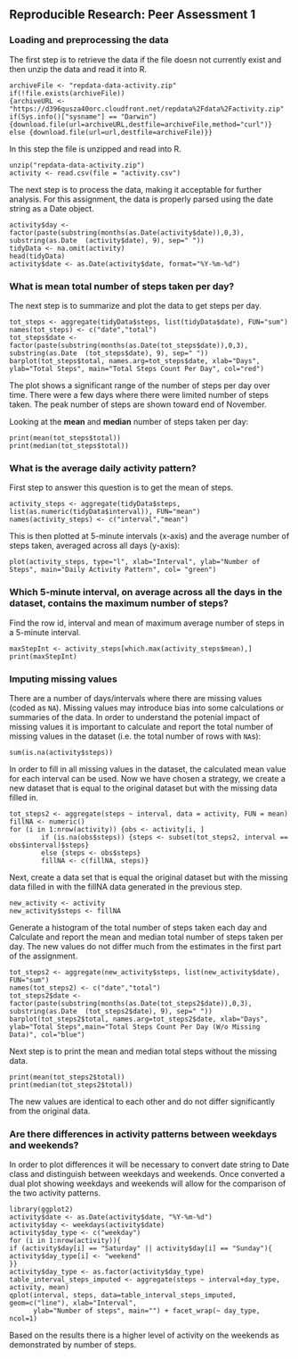 ## Reproducible Research: Peer Assessment 1
### Loading and preprocessing the data  

The first step is to retrieve the data if the file doesn not currently exist and then unzip the data and read it into R.

```{r}
archiveFile <- "repdata-data-activity.zip"
if(!file.exists(archiveFile)) 
{archiveURL <- "https://d396qusza40orc.cloudfront.net/repdata%2Fdata%2Factivity.zip"
if(Sys.info()["sysname"] == "Darwin") {download.file(url=archiveURL,destfile=archiveFile,method="curl")} 
else {download.file(url=url,destfile=archiveFile)}}
```

In this step the file is unzipped and read into R.  

```{r}
unzip("repdata-data-activity.zip")
activity <- read.csv(file = "activity.csv")
```


The next step is to process the data, making it acceptable for further analysis. For this assignment, the data is properly parsed using the date string as a Date object.   

```{r}
activity$day <- factor(paste(substring(months(as.Date(activity$date)),0,3),
substring(as.Date  (activity$date), 9), sep=" "))
tidyData <- na.omit(activity)
head(tidyData)
activity$date <- as.Date(activity$date, format="%Y-%m-%d") 
```
### What is mean total number of steps taken per day?  

The next step is to summarize and plot the data to get steps per day.

```{r}
tot_steps <- aggregate(tidyData$steps, list(tidyData$date), FUN="sum")
names(tot_steps) <- c("date","total")
tot_steps$date <- factor(paste(substring(months(as.Date(tot_steps$date)),0,3), 
substring(as.Date  (tot_steps$date), 9), sep=" "))
barplot(tot_steps$total, names.arg=tot_steps$date, xlab="Days", ylab="Total Steps", main="Total Steps Count Per Day", col="red")
```

The plot shows a significant range of the number of steps per day over time.  There were a few days where there were limited number of steps taken.  The peak number of steps are shown toward end of November. 

Looking at the **mean** and **median** number of steps taken per day: 

```{r}
print(mean(tot_steps$total))
print(median(tot_steps$total))
```

### What is the average daily activity pattern?  
First step to answer this question is to get the mean of steps.  

```{r}
activity_steps <- aggregate(tidyData$steps, list(as.numeric(tidyData$interval)), FUN="mean")
names(activity_steps) <- c("interval","mean")
```

This is then plotted at 5-minute intervals (x-axis) and the average number of steps taken, averaged across all days (y-axis):

```{r}
plot(activity_steps, type="l", xlab="Interval", ylab="Number of Steps", main="Daily Activity Pattern", col= "green")
```


### Which 5-minute interval, on average across all the days in the dataset, contains the maximum number of steps?

Find the row id, interval and mean of maximum average number of steps in a 5-minute interval. 

```{r}
maxStepInt <- activity_steps[which.max(activity_steps$mean),]
print(maxStepInt)
```

### Imputing missing values  

There are a number of days/intervals where there are missing values (coded as `NA`). Missing values may introduce bias into some calculations or summaries of the data.  In order to understand the potenial impact of missing values it is important to calculate and report the total number of missing values in the dataset (i.e. the total number of rows with `NA`s):

```{r}
sum(is.na(activity$steps))
```

In order to fill in all missing values in the dataset, the calculated mean value for each interval can be used.  Now we have chosen a strategy, we create a new dataset that is equal to the original dataset but with the missing data filled in.

```{r}
tot_steps2 <- aggregate(steps ~ interval, data = activity, FUN = mean)
fillNA <- numeric()
for (i in 1:nrow(activity)) {obs <- activity[i, ]
        if (is.na(obs$steps)) {steps <- subset(tot_steps2, interval == obs$interval)$steps} 
        else {steps <- obs$steps}
        fillNA <- c(fillNA, steps)}
```

Next, create a data set that is equal the original dataset but with the missing data filled in with the fillNA data generated in the previous step.

```{r}
new_activity <- activity
new_activity$steps <- fillNA
```

Generate a histogram of the total number of steps taken each day and Calculate and report the mean and median total number of steps taken per day. The new values do not differ much from the estimates in the first part of the assignment.

```{r} 
tot_steps2 <- aggregate(new_activity$steps, list(new_activity$date), FUN="sum")
names(tot_steps2) <- c("date","total")
tot_steps2$date <- factor(paste(substring(months(as.Date(tot_steps2$date)),0,3), substring(as.Date  (tot_steps2$date), 9), sep=" "))
barplot(tot_steps2$total, names.arg=tot_steps2$date, xlab="Days", ylab="Total Steps",main="Total Steps Count Per Day (W/o Missing Data)", col="blue")
```

Next step is to print the mean and median total steps without the missing data.  

```{r} 
print(mean(tot_steps2$total)) 
print(median(tot_steps2$total)) 
```

The new values are identical to each other and do not differ significantly from the original data.  

### Are there differences in activity patterns between weekdays and weekends?  

In order to plot differences it will be necessary to convert date string to Date class and distinguish between weekdays and weekends.  Once converted a dual plot showing weekdays and weekends will allow for the comparison of the two activity patterns.  

```{r} 
library(ggplot2)
activity$date <- as.Date(activity$date, "%Y-%m-%d")
activity$day <- weekdays(activity$date)
activity$day_type <- c("weekday")
for (i in 1:nrow(activity)){
if (activity$day[i] == "Saturday" || activity$day[i] == "Sunday"){
activity$day_type[i] <- "weekend"
}}
activity$day_type <- as.factor(activity$day_type)
table_interval_steps_imputed <- aggregate(steps ~ interval+day_type, activity, mean)
qplot(interval, steps, data=table_interval_steps_imputed, geom=c("line"), xlab="Interval", 
      ylab="Number of steps", main="") + facet_wrap(~ day_type, ncol=1)  
```
      
Based on the results there is a higher level of activity on the weekends as demonstrated by number of steps.  